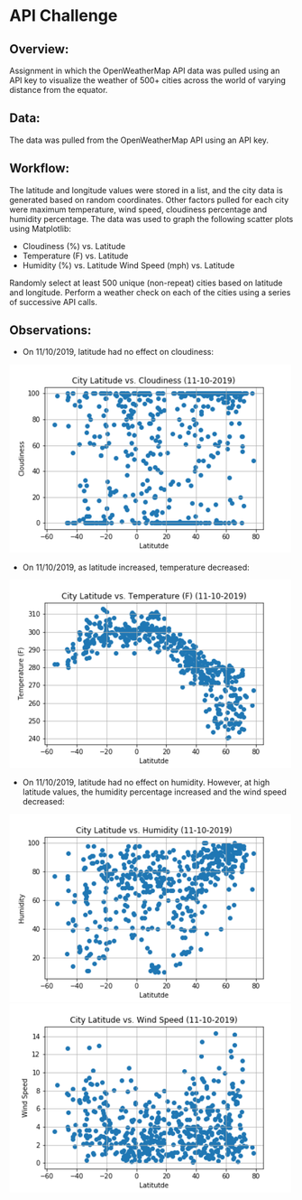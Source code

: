 # API Challenge

## Overview:
Assignment in which the OpenWeatherMap API data was pulled using an API key to visualize the weather of 500+ cities across the world of varying distance from the equator. 

## Data:
The data was pulled from the OpenWeatherMap API using an API key. 

## Workflow:

The latitude and longitude values were stored in a list, and the city data is generated based on random coordinates. Other factors pulled for each city were maximum temperature, wind speed, cloudiness percentage and humidity percentage. The data was used to graph the following scatter plots using Matplotlib:

- Cloudiness (%) vs. Latitude
- Temperature (F) vs. Latitude
- Humidity (%) vs. Latitude
Wind Speed (mph) vs. Latitude

Randomly select at least 500 unique (non-repeat) cities based on latitude and longitude.
Perform a weather check on each of the cities using a series of successive API calls.

## Observations:

- On 11/10/2019, latitude had no effect on cloudiness:

<img src="images/LatitudevsCloudiness.png" width="500">

- On 11/10/2019, as latitude increased, temperature decreased:

<img src="images/LatitudevsTemperature.png" width="500">


- On 11/10/2019, latitude had no effect on humidity. However, at high latitude values, the humidity percentage increased and the wind speed decreased:

<img src="images/LatitudevsHumidity.png" width="500">

<img src="images/LatitudevsWindSpeed.png" width="500">